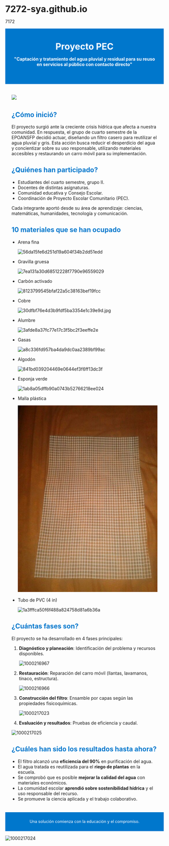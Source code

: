# 7272-sya.github.io
7172
<!DOCTYPE html><html lang="es">
<head>
  <meta charset="UTF-8">
  <meta name="viewport" content="width=device-width, initial-scale=1.0">
  <title>Proyecto PEC - Agua Pluvial y Residual</title>
  <style> 

  body { font-family: Arial, sans-serif; margin: 0; padding: 0; background: #f4f4f4; color: #333; }
    header, section { padding: 20px; max-width: 900px; margin: auto; }
    header { background: #0077cc; color: white; text-align: center; padding: 40px 20px; }
    h1 { margin: 0; font-size: 2em; }
    h2 { color: #0077cc; margin-top: 1.5em; }
    ul { margin-top: 0.5em; padding-left: 20px; }
    footer { background: #0077cc; color: white; text-align: center; padding: 10px; font-size: 0.9em; }
  </style>
</head>
<body>
  <header>
    <h1>Proyecto PEC</h1>
    <p><strong>"Captación y tratamiento del agua pluvial y residual para su reuso en servicios al público con contacto directo"</strong></p>
  </header>  <section>
    
<a href="https://github.com/user-attachments/assets/b65b3b6e-5573-41cc-a89d-e5b22aece33f"> <img src="imagen.jpg"/> </a>

  

  <h2>¿Cómo inició?</h2>
    <p>El proyecto surgió ante la creciente crisis hídrica que afecta a nuestra comunidad. En respuesta, el grupo de cuarto semestre de la EPOANSFP decidió actuar, diseñando un filtro casero para reutilizar el agua pluvial y gris. Esta acción busca reducir el desperdicio del agua y concientizar sobre su uso responsable, utilizando materiales accesibles y restaurando un carro móvil para su implementación.</p><h2>¿Quiénes han participado?</h2>
<ul>
  <li>Estudiantes del cuarto semestre, grupo II.</li>
  <li>Docentes de distintas asignaturas.</li>
  <li>Comunidad educativa y Consejo Escolar.</li>
  <li>Coordinación de Proyecto Escolar Comunitario (PEC).</li>
</ul>
<p>Cada integrante aportó desde su área de aprendizaje: ciencias, matemáticas, humanidades, tecnología y comunicación.</p>

<h2>10 materiales que se han ocupado</h2>
<ul>
  <li>Arena fina</li> 

  ![56da15fe6d251d19a604f34b2dd51edd](https://github.com/user-attachments/assets/ddc1365d-d817-4038-a46f-59238dd9ad87)


  <li>Gravilla gruesa</li> 
  
  ![7ea131a30d68512228f7790e96559029](https://github.com/user-attachments/assets/a685f669-058e-4436-878d-848309eb8b38)


  <li>Carbón activado</li> 
  
  ![8123799545bfaf22a5c38163bef19fcc](https://github.com/user-attachments/assets/d339289d-bb50-44e8-a0ff-ab4dee640d38)


  <li>Cobre</li> 
  
 ![30dfbf76e4d3b9fdf5ba3354e1c39e9d.jpg](https://github.com/user-attachments/assets/5c7543e7-482b-4642-919c-671c4076ca9a)


  <li>Alumbre</li> 
  
  ![3afde8a37fc77e17c3f5bc2f3eeffe2e](https://github.com/user-attachments/assets/ab7f9224-0f6e-4fde-9cef-8726d0137d2c)


  <li>Gasas</li> 
  
 ![a8c336fd957ba4da9dc0aa2389bf99ac](https://github.com/user-attachments/assets/867bb33b-3da2-4bd4-8e0b-129aa1a3dcd0)


  <li>Algodón</li> 
  
![841bd039204469e0644ef3f6ff13dc3f](https://github.com/user-attachments/assets/4f860b94-3992-447b-b4f0-73832b177eb4)

  
  <li>Esponja verde</li>
  
![1ab8a05dffb90a0743b52766218ee024](https://github.com/user-attachments/assets/e2334544-646c-4eb1-ba1e-2e15aea48aea)


  <li>Malla plástica</li> 

![11b877fdc0fb6b78582d30e9d8d2c678](11b877fdc0fb6b78582d30e9d8d2c678.jpg)

  

  <li>Tubo de PVC (4 in)</li> 
  
  ![1a3fffca50f6f488a824758d81a6b36a](https://github.com/user-attachments/assets/3bb9c7d3-4e34-4e01-a345-68fc03f5f715)


</ul>

<h2>¿Cuántas fases son?</h2>
<p>El proyecto se ha desarrollado en 4 fases principales:</p>
<ol>
  <li><strong>Diagnóstico y planeación</strong>: Identificación del problema y recursos disponibles.</li> 
  
![1000216967](https://github.com/user-attachments/assets/d2425b62-e8b2-4ff9-ba65-dd8edb977656)

  <li><strong>Restauración</strong>: Reparación del carro móvil (llantas, lavamanos, tinaco, estructura).</li>
  
![1000216966](https://github.com/user-attachments/assets/9338daec-c642-46ae-aecd-2c9adcc48864)

  <li><strong>Construcción del filtro</strong>: Ensamble por capas según las propiedades fisicoquímicas.</li>
  
![1000217023](https://github.com/user-attachments/assets/a8b695f7-0868-41c7-b87a-f45327ddd1b1)

  <li><strong>Evaluación y resultados</strong>: Pruebas de eficiencia y caudal.</li>
</ol> 

![1000217025](https://github.com/user-attachments/assets/4d3bd987-4d42-4dca-beaa-409ab3425d7c)

<h2>¿Cuáles han sido los resultados hasta ahora?</h2>
<ul>
  <li>El filtro alcanzó una <strong>eficiencia del 90%</strong> en purificación del agua.</li>
  <li>El agua tratada es reutilizada para el <strong>riego de plantas</strong> en la escuela.</li>
  <li>Se comprobó que es posible <strong>mejorar la calidad del agua</strong> con materiales económicos.</li>
  <li>La comunidad escolar <strong>aprendió sobre sostenibilidad hídrica</strong> y el uso responsable del recurso.</li>
  <li>Se promueve la ciencia aplicada y el trabajo colaborativo.</li>
</ul>

  </section>  <footer>
    <p>Una solución comienza con la educación y el compromiso.</p>
  </footer>
</body>

![1000217024](https://github.com/user-attachments/assets/922a5611-0e59-4c3b-b0b0-9bc1ac6e4f26)
